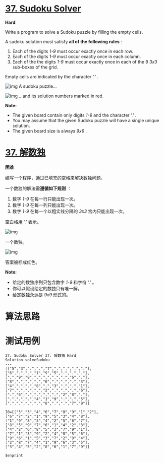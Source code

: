 # [37. Sudoku Solver][enTitle]

**Hard**

Write a program to solve a Sudoku puzzle by filling the empty cells.

A sudoku solution must satisfy **all of the following rules** :

1. Each of the digits  *1-9*  must occur exactly once in each row. 
2. Each of the digits  *1-9*  must occur exactly once in each column. 
3. Each of the the digits  *1-9*  must occur exactly once in each of the 9  *3x3*  sub-boxes of the grid.

Empty cells are indicated by the character  *'.'* .

![img](https://upload.wikimedia.org/wikipedia/commons/thumb/f/ff/Sudoku-by-L2G-20050714.svg/250px-Sudoku-by-L2G-20050714.svg.png) A sudoku puzzle...

![img](https://upload.wikimedia.org/wikipedia/commons/thumb/3/31/Sudoku-by-L2G-20050714_solution.svg/250px-Sudoku-by-L2G-20050714_solution.svg.png) ...and its solution numbers marked in red.

**Note:** 

- The given board contain only digits  *1-9*  and the character  *'.'* . 
- You may assume that the given Sudoku puzzle will have a single unique solution. 
- The given board size is always  *9x9* .
# [37. 解数独][cnTitle]

**困难**

编写一个程序，通过已填充的空格来解决数独问题。

一个数独的解法需**遵循如下规则** ：

1. 数字  *1-9*  在每一行只能出现一次。 
2. 数字  *1-9*  在每一列只能出现一次。 
3. 数字  *1-9*  在每一个以粗实线分隔的  *3x3*  宫内只能出现一次。

空白格用  *'.'*  表示。

![img](http://upload.wikimedia.org/wikipedia/commons/thumb/f/ff/Sudoku-by-L2G-20050714.svg/250px-Sudoku-by-L2G-20050714.svg.png)

一个数独。

![img](http://upload.wikimedia.org/wikipedia/commons/thumb/3/31/Sudoku-by-L2G-20050714_solution.svg/250px-Sudoku-by-L2G-20050714_solution.svg.png)

答案被标成红色。

**Note:** 

- 给定的数独序列只包含数字  *1-9*  和字符  *'.'*  。 
- 你可以假设给定的数独只有唯一解。 
- 给定数独永远是  *9x9*  形式的。


# 算法思路

# 测试用例
```
37. Sudoku Solver 37. 解数独 Hard
Solution.solveSudoku
---
[["5","3",".",".","7",".",".",".","."],["6",".",".","1","9","5",".",".","."],[".","9","8",".",".",".",".","6","."],["8",".",".",".","6",".",".",".","3"],["4",".",".","8",".","3",".",".","1"],["7",".",".",".","2",".",".",".","6"],[".","6",".",".",".",".","2","8","."],[".",".",".","4","1","9",".",".","5"],[".",".",".",".","8",".",".","7","9"]]

I0=[["5","3","4","6","7","8","9","1","2"],["6","7","2","1","9","5","3","4","8"],["1","9","8","3","4","2","5","6","7"],["8","5","9","7","6","1","4","2","3"],["4","2","6","8","5","3","7","9","1"],["7","1","3","9","2","4","8","5","6"],["9","6","1","5","3","7","2","8","4"],["2","8","7","4","1","9","6","3","5"],["3","4","5","2","8","6","1","7","9"]]

$enprint
```

[enTitle]: https://leetcode.com/problems/sudoku-solver/
[cnTitle]: https://leetcode-cn.com/problems/sudoku-solver/
